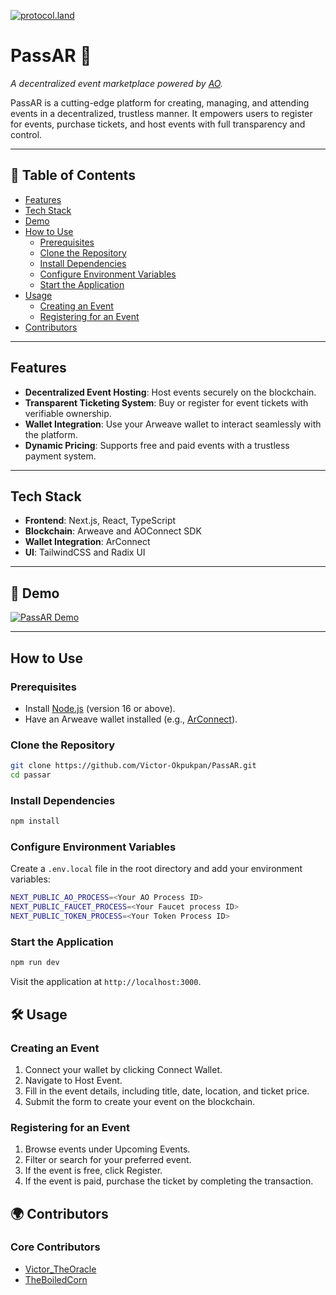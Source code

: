 [![protocol.land](https://arweave.net/eZp8gOeR8Yl_cyH9jJToaCrt2He1PHr0pR4o-mHbEcY)](https://protocol.land/#/repository/e16e77f2-ced8-4fd4-9e74-e78a22a9a55b)
# PassAR 🎫  
_A decentralized event marketplace powered by [AO](https://ao.arweave.net/)._  


PassAR is a cutting-edge platform for creating, managing, and attending events in a decentralized, trustless manner. It empowers users to register for events, purchase tickets, and host events with full transparency and control.

---

## 📑 Table of Contents  

- [Features](#features)  
- [Tech Stack](#tech-stack)  
- [Demo](#demo)  
- [How to Use](#how-to-use)  
  - [Prerequisites](#prerequisites)  
  - [Clone the Repository](#clone-the-repository)  
  - [Install Dependencies](#install-dependencies)  
  - [Configure Environment Variables](#configure-environment-variables)  
  - [Start the Application](#start-the-application)  
- [Usage](#usage)  
  - [Creating an Event](#creating-an-event)  
  - [Registering for an Event](#registering-for-an-event)  
- [Contributors](#contributors)  

---

## Features  

- **Decentralized Event Hosting**: Host events securely on the blockchain.  
- **Transparent Ticketing System**: Buy or register for event tickets with verifiable ownership.  
- **Wallet Integration**: Use your Arweave wallet to interact seamlessly with the platform.  
- **Dynamic Pricing**: Supports free and paid events with a trustless payment system.  

---

## Tech Stack  

- **Frontend**: Next.js, React, TypeScript  
- **Blockchain**: Arweave and AOConnect SDK  
- **Wallet Integration**: ArConnect  
- **UI**: TailwindCSS and Radix UI  

---

## 🎥 Demo  

[![PassAR Demo](https://img.youtube.com/vi/your-demo-video-id/0.jpg)](https://www.youtube.com/watch?v=your-demo-video-id)

---

## How to Use  

### Prerequisites  

- Install [Node.js](https://nodejs.org/) (version 16 or above).  
- Have an Arweave wallet installed (e.g., [ArConnect](https://arconnect.io/)).  

### Clone the Repository  

```bash  
git clone https://github.com/Victor-Okpukpan/PassAR.git 
cd passar  
```

### Install Dependencies

```bash
npm install 
```

### Configure Environment Variables

Create a `.env.local` file in the root directory and add your environment variables:

```bash
NEXT_PUBLIC_AO_PROCESS=<Your AO Process ID>
NEXT_PUBLIC_FAUCET_PROCESS=<Your Faucet process ID> 
NEXT_PUBLIC_TOKEN_PROCESS=<Your Token Process ID>  
```

### Start the Application

```bash
npm run dev  
```

Visit the application at `http://localhost:3000`.

## 🛠️ Usage

### Creating an Event

1. Connect your wallet by clicking Connect Wallet.
2. Navigate to Host Event.
3. Fill in the event details, including title, date, location, and ticket price.
4. Submit the form to create your event on the blockchain.

### Registering for an Event

1. Browse events under Upcoming Events.
2. Filter or search for your preferred event.
3. If the event is free, click Register.
4. If the event is paid, purchase the ticket by completing the transaction.

## 🌍 Contributors

### Core Contributors

- [Victor_TheOracle](https://x.com/victorokpukpan_)
- [TheBoiledCorn](https://x.com/theboiledcorn)